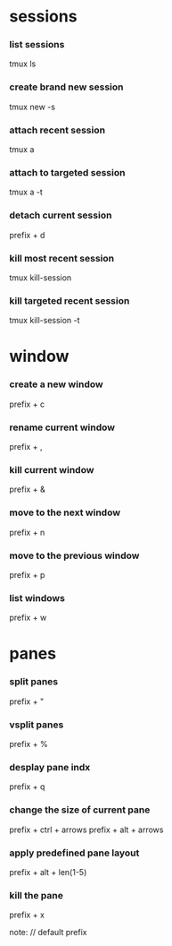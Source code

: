 # sessions

### list sessions
tmux ls

### create brand new session
tmux new -s <name>

### attach recent session
tmux a

### attach to targeted session
tmux a -t <id>

### detach current session
prefix + d

### kill most recent session
tmux kill-session

### kill targeted recent session
tmux kill-session -t <name>

# window 

### create a new window 
prefix + c

### rename current window 
prefix + , 

### kill current window 
prefix + & 

### move to the next window
prefix + n

### move to the previous window
prefix + p

### list windows
prefix + w

# panes

### split panes
prefix + " 

### vsplit panes
prefix + %

### desplay pane indx
prefix + q

### change the size of current pane
prefix + ctrl + arrows
prefix + alt + arrows

### apply predefined pane layout
prefix + alt + len(1-5)

### kill the pane 
prefix + x


note: <C-b> // default prefix 
